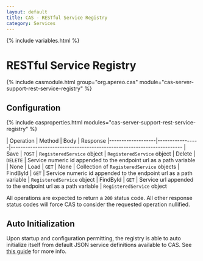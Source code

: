 ```yaml
---
layout: default
title: CAS - RESTful Service Registry
category: Services
---
```


{% include variables.html %}

# RESTful Service Registry

{% include casmodule.html group="org.apereo.cas" module="cas-server-support-rest-service-registry" %}

## Configuration

{% include casproperties.html modules="cas-server-support-rest-service-registry" %}

| Operation         | Method          | Body                       | Response
|-------------------|-----------------|----------------------------------------------------------------------
| Save              | `POST`          | `RegisteredService` object | `RegisteredService` object
| Delete            | `DELETE`        | Service numeric id appended to the endpoint url as a path variable | None
| Load              | `GET`           | None                       | Collection of `RegisteredService` objects
| FindById          | `GET`           | Service numeric id appended to the endpoint url as a path variable   | `RegisteredService` object
| FindById          | `GET`           | Service url appended to the endpoint url as a path variable    | `RegisteredService` object

All operations are expected to return a `200` status code. All other 
response status codes will force CAS to consider the requested operation nullified.

## Auto Initialization

Upon startup and configuration permitting, the registry is able to auto initialize itself from 
default JSON service definitions available to CAS. See [this guide](AutoInitialization-Service-Management.html) for more info.
